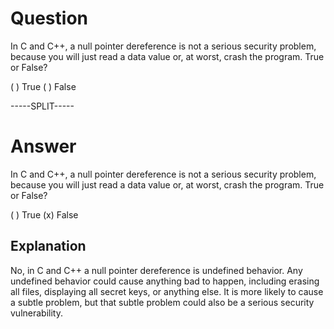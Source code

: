 # Question

In C and C++, a null pointer dereference is not a serious security problem, because you will just read a data value or, at worst, crash the program. True or False?

( ) True
( ) False

-----SPLIT-----

# Answer

In C and C++, a null pointer dereference is not a serious security problem, because you will just read a data value or, at worst, crash the program. True or False?

( ) True
(x) False

## Explanation

No, in C and C++ a null pointer dereference is undefined behavior. Any undefined behavior could cause anything bad to happen, including erasing all files, displaying all secret keys, or anything else. It is more likely to cause a subtle problem, but that subtle problem could also be a serious security vulnerability.
